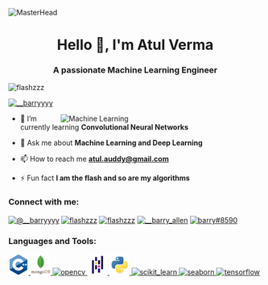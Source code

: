 ![MasterHead](https://www.aurecongroup.com/-/media/images/aurecon/content/expertise/digital-engineering-advisory/machine-learning/aurecon-machine-learning-large-banner.jpg?w=1170&h=417&as=1&crop=1)

<h1 align="center">Hello 👋, I'm Atul Verma</h1>
<h3 align="center">A passionate Machine Learning Engineer</h3>


<p align="left"> <img src="https://komarev.com/ghpvc/?username=flashzzz&label=Profile%20views&color=0e75b6&style=flat" alt="flashzzz" /> </p>



<p align="left"> <a href="https://twitter.com/__barryyyy" target="blank"><img src="https://img.shields.io/twitter/follow/__barryyyy?logo=twitter&style=for-the-badge" alt="__barryyyy" /></a> </p>

<img align="right" alt="Machine Learning" width="400" src="https://media.discordapp.net/attachments/629537855798247424/809067967228018718/image0.gif">


- 🌱 I’m currently learning **Convolutional Neural Networks**


- 💬 Ask me about **Machine Learning and Deep Learning**

- 📫 How to reach me **atul.auddy@gmail.com**

- ⚡ Fun fact **I am the flash and so are my algorithms**

<h3 align="left">Connect with me:</h3>
<p align="left">
<a href="https://twitter.com/@__barryyyy" target="blank"><img align="center" src="https://raw.githubusercontent.com/rahuldkjain/github-profile-readme-generator/master/src/images/icons/Social/twitter.svg" alt="@__barryyyy" height="30" width="40" /></a>
<a href="https://linkedin.com/in/flashzzz" target="blank"><img align="center" src="https://raw.githubusercontent.com/rahuldkjain/github-profile-readme-generator/master/src/images/icons/Social/linked-in-alt.svg" alt="flashzzz" height="30" width="40" /></a>
<a href="https://kaggle.com/flashzzz" target="blank"><img align="center" src="https://raw.githubusercontent.com/rahuldkjain/github-profile-readme-generator/master/src/images/icons/Social/kaggle.svg" alt="flashzzz" height="30" width="40" /></a>
<a href="https://instagram.com/__barry_allen" target="blank"><img align="center" src="https://raw.githubusercontent.com/rahuldkjain/github-profile-readme-generator/master/src/images/icons/Social/instagram.svg" alt="__barry_allen" height="30" width="40" /></a>
<a href="https://discord.gg/barry#8590" target="blank"><img align="center" src="https://raw.githubusercontent.com/rahuldkjain/github-profile-readme-generator/master/src/images/icons/Social/discord.svg" alt="barry#8590" height="30" width="40" /></a>
</p>

<h3 align="left">Languages and Tools:</h3>
<p align="left"> <a href="https://www.w3schools.com/cpp/" target="_blank" rel="noreferrer"> <img src="https://raw.githubusercontent.com/devicons/devicon/master/icons/cplusplus/cplusplus-original.svg" alt="cplusplus" width="40" height="40"/> </a> <a href="https://www.mongodb.com/" target="_blank" rel="noreferrer"> <img src="https://raw.githubusercontent.com/devicons/devicon/master/icons/mongodb/mongodb-original-wordmark.svg" alt="mongodb" width="40" height="40"/> </a> <a href="https://opencv.org/" target="_blank" rel="noreferrer"> <img src="https://www.vectorlogo.zone/logos/opencv/opencv-icon.svg" alt="opencv" width="40" height="40"/> </a> <a href="https://pandas.pydata.org/" target="_blank" rel="noreferrer"> <img src="https://raw.githubusercontent.com/devicons/devicon/2ae2a900d2f041da66e950e4d48052658d850630/icons/pandas/pandas-original.svg" alt="pandas" width="40" height="40"/> </a> <a href="https://www.python.org" target="_blank" rel="noreferrer"> <img src="https://raw.githubusercontent.com/devicons/devicon/master/icons/python/python-original.svg" alt="python" width="40" height="40"/> </a> <a href="https://scikit-learn.org/" target="_blank" rel="noreferrer"> <img src="https://upload.wikimedia.org/wikipedia/commons/0/05/Scikit_learn_logo_small.svg" alt="scikit_learn" width="40" height="40"/> </a> <a href="https://seaborn.pydata.org/" target="_blank" rel="noreferrer"> <img src="https://seaborn.pydata.org/_images/logo-mark-lightbg.svg" alt="seaborn" width="40" height="40"/> </a> <a href="https://www.tensorflow.org" target="_blank" rel="noreferrer"> <img src="https://www.vectorlogo.zone/logos/tensorflow/tensorflow-icon.svg" alt="tensorflow" width="40" height="40"/> </a> </p>



